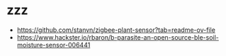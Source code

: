 # zzz
* https://github.com/stanvn/zigbee-plant-sensor?tab=readme-ov-file
* https://www.hackster.io/rbaron/b-parasite-an-open-source-ble-soil-moisture-sensor-006441